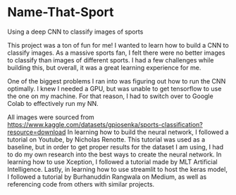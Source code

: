 # Name-That-Sport
Using a deep CNN to classify images of sports

This project was a ton of fun for me! I wanted to learn how to build a CNN to classify images. As a massive sports fan, I felt there were no better images to classify than images of different sports. I had a few challenges while building this, but overall, it was a great learning experience for me.

One of the biggest problems I ran into was figuring out how to run the CNN optimally. I knew I needed a GPU, but was unable to get tensorflow to use the one on my machine. For that reason, I had to switch over to Google Colab to effectively run my NN.

All images were sourced from https://www.kaggle.com/datasets/gpiosenka/sports-classification?resource=download
In learning how to build the neural network, I followed a tutorial on Youtube, by Nicholas Renotte. This tutorial was used as a baseline, but in order to get proper results for the dataset I am using, I had to do my own research into the best ways to create the neural network. In learning how to use Xception, I followed a tutorial made by MLT Artificial Intelligence. Lastly, in learning how to use streamlit to host the keras model, I followed a tutorial by Burhanuddin Rangwala on Medium, as well as referencing code from others with similar projects.